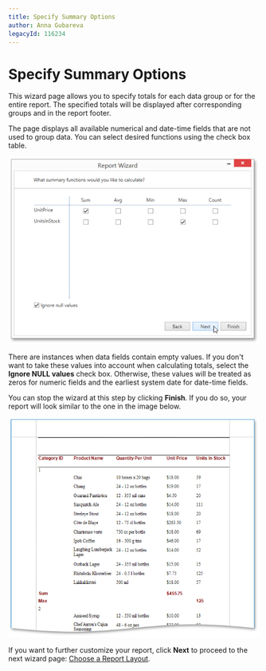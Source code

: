 ```yaml
---
title: Specify Summary Options
author: Anna Gubareva
legacyId: 116234
---
```

# Specify Summary Options
This wizard page allows you to specify totals for each data group or for the entire report. The specified totals will be displayed after corresponding groups and in the report footer.

The page displays all available numerical and date-time fields that are not used to group data. You can select desired functions using the check box table.

![WPDDesigner_ReportWizard_SummaryOptions](../../../../../images/img122890.png)

There are instances when data fields contain empty values. If you don't want to take these values into account when calculating totals, select the **Ignore NULL values** check box. Otherwise, these values will be treated as zeros for numeric fields and the earliest system date for date-time fields.

You can stop the wizard at this step by clicking **Finish**. If you do so, your report will look similar to the one in the image below.

![ReportWizard_SummaryOptions_Result](../../../../../images/img122018.png)

If you want to further customize your report, click **Next** to proceed to the next wizard page: [Choose a Report Layout](choose-a-report-layout.md).